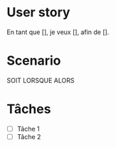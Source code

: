 # User story
En tant que [],
je veux [],
afin de [].

# Scenario
SOIT
LORSQUE
ALORS

# Tâches
- [ ] Tâche 1
- [ ] Tâche 2
